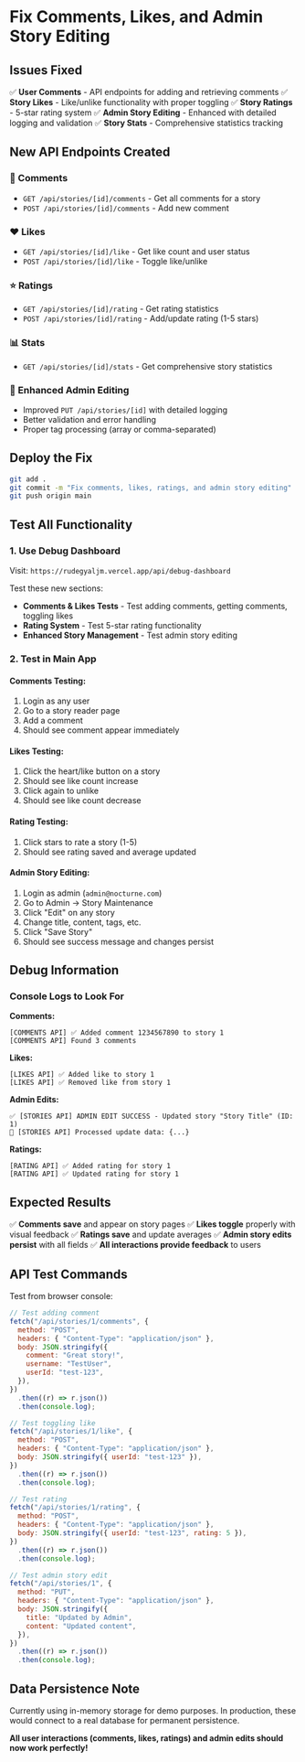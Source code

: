 # Fix Comments, Likes, and Admin Story Editing

## Issues Fixed

✅ **User Comments** - API endpoints for adding and retrieving comments
✅ **Story Likes** - Like/unlike functionality with proper toggling
✅ **Story Ratings** - 5-star rating system
✅ **Admin Story Editing** - Enhanced with detailed logging and validation
✅ **Story Stats** - Comprehensive statistics tracking

## New API Endpoints Created

### 💬 Comments

- `GET /api/stories/[id]/comments` - Get all comments for a story
- `POST /api/stories/[id]/comments` - Add new comment

### ❤️ Likes

- `GET /api/stories/[id]/like` - Get like count and user status
- `POST /api/stories/[id]/like` - Toggle like/unlike

### ⭐ Ratings

- `GET /api/stories/[id]/rating` - Get rating statistics
- `POST /api/stories/[id]/rating` - Add/update rating (1-5 stars)

### 📊 Stats

- `GET /api/stories/[id]/stats` - Get comprehensive story statistics

### 🔧 Enhanced Admin Editing

- Improved `PUT /api/stories/[id]` with detailed logging
- Better validation and error handling
- Proper tag processing (array or comma-separated)

## Deploy the Fix

```bash
git add .
git commit -m "Fix comments, likes, ratings, and admin story editing"
git push origin main
```

## Test All Functionality

### 1. Use Debug Dashboard

Visit: `https://rudegyaljm.vercel.app/api/debug-dashboard`

Test these new sections:

- **Comments & Likes Tests** - Test adding comments, getting comments, toggling likes
- **Rating System** - Test 5-star rating functionality
- **Enhanced Story Management** - Test admin story editing

### 2. Test in Main App

#### Comments Testing:

1. Login as any user
2. Go to a story reader page
3. Add a comment
4. Should see comment appear immediately

#### Likes Testing:

1. Click the heart/like button on a story
2. Should see like count increase
3. Click again to unlike
4. Should see like count decrease

#### Rating Testing:

1. Click stars to rate a story (1-5)
2. Should see rating saved and average updated

#### Admin Story Editing:

1. Login as admin (`admin@nocturne.com`)
2. Go to Admin → Story Maintenance
3. Click "Edit" on any story
4. Change title, content, tags, etc.
5. Click "Save Story"
6. Should see success message and changes persist

## Debug Information

### Console Logs to Look For

**Comments:**

```
[COMMENTS API] ✅ Added comment 1234567890 to story 1
[COMMENTS API] Found 3 comments
```

**Likes:**

```
[LIKES API] ✅ Added like to story 1
[LIKES API] ✅ Removed like from story 1
```

**Admin Edits:**

```
✅ [STORIES API] ADMIN EDIT SUCCESS - Updated story "Story Title" (ID: 1)
🔧 [STORIES API] Processed update data: {...}
```

**Ratings:**

```
[RATING API] ✅ Added rating for story 1
[RATING API] ✅ Updated rating for story 1
```

## Expected Results

✅ **Comments save** and appear on story pages
✅ **Likes toggle** properly with visual feedback
✅ **Ratings save** and update averages
✅ **Admin story edits persist** with all fields
✅ **All interactions provide feedback** to users

## API Test Commands

Test from browser console:

```javascript
// Test adding comment
fetch("/api/stories/1/comments", {
  method: "POST",
  headers: { "Content-Type": "application/json" },
  body: JSON.stringify({
    comment: "Great story!",
    username: "TestUser",
    userId: "test-123",
  }),
})
  .then((r) => r.json())
  .then(console.log);

// Test toggling like
fetch("/api/stories/1/like", {
  method: "POST",
  headers: { "Content-Type": "application/json" },
  body: JSON.stringify({ userId: "test-123" }),
})
  .then((r) => r.json())
  .then(console.log);

// Test rating
fetch("/api/stories/1/rating", {
  method: "POST",
  headers: { "Content-Type": "application/json" },
  body: JSON.stringify({ userId: "test-123", rating: 5 }),
})
  .then((r) => r.json())
  .then(console.log);

// Test admin story edit
fetch("/api/stories/1", {
  method: "PUT",
  headers: { "Content-Type": "application/json" },
  body: JSON.stringify({
    title: "Updated by Admin",
    content: "Updated content",
  }),
})
  .then((r) => r.json())
  .then(console.log);
```

## Data Persistence Note

Currently using in-memory storage for demo purposes. In production, these would connect to a real database for permanent persistence.

**All user interactions (comments, likes, ratings) and admin edits should now work perfectly!**
